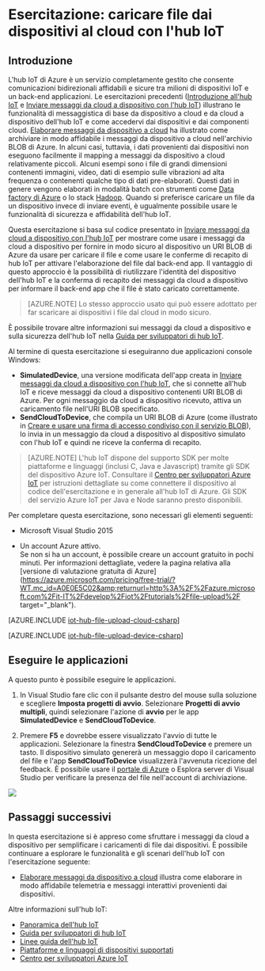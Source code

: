 <properties
	pageTitle="Caricare file dai dispositivi con l'hub IoT | Microsoft Azure"
	description="Seguire questa esercitazione per informazioni su come caricare file dai dispositivi usando l'hub IoT di Azure con C#."
	services="iot-hub"
	documentationCenter=".net"
	authors="fsautomata"
	manager="timlt"
	editor=""/>

<tags
     ms.service="iot-hub"
     ms.devlang="dotnet"
     ms.topic="article"
     ms.tgt_pltfrm="na"
     ms.workload="na"
     ms.date="02/03/2016"
     ms.author="elioda"/>

# Esercitazione: caricare file dai dispositivi al cloud con l'hub IoT

## Introduzione

L'hub IoT di Azure è un servizio completamente gestito che consente comunicazioni bidirezionali affidabili e sicure tra milioni di dispositivi IoT e un back-end applicazioni. Le esercitazioni precedenti ([Introduzione all'hub IoT] e [Inviare messaggi da cloud a dispositivo con l'hub IoT]) illustrano le funzionalità di messaggistica di base da dispositivo a cloud e da cloud a dispositivo dell'hub IoT e come accedervi dai dispositivi e dai componenti cloud. [Elaborare messaggi da dispositivo a cloud] ha illustrato come archiviare in modo affidabile i messaggi da dispositivo a cloud nell'archivio BLOB di Azure. In alcuni casi, tuttavia, i dati provenienti dai dispositivi non eseguono facilmente il mapping a messaggi da dispositivo a cloud relativamente piccoli. Alcuni esempi sono i file di grandi dimensioni contenenti immagini, video, dati di esempio sulle vibrazioni ad alta frequenza o contenenti qualche tipo di dati pre-elaborati. Questi dati in genere vengono elaborati in modalità batch con strumenti come [Data factory di Azure] o lo stack [Hadoop]. Quando si preferisce caricare un file da un dispositivo invece di inviare eventi, è ugualmente possibile usare le funzionalità di sicurezza e affidabilità dell'hub IoT.

Questa esercitazione si basa sul codice presentato in [Inviare messaggi da cloud a dispositivo con l'hub IoT] per mostrare come usare i messaggi da cloud a dispositivo per fornire in modo sicuro al dispositivo un URI BLOB di Azure da usare per caricare il file e come usare le conferme di recapito di hub IoT per attivare l'elaborazione del file dal back-end app. Il vantaggio di questo approccio è la possibilità di riutilizzare l'identità del dispositivo dell'hub IoT e la conferma di recapito dei messaggi da cloud a dispositivo per informare il back-end app che il file è stato caricato correttamente.

> [AZURE.NOTE] Lo stesso approccio usato qui può essere adottato per far scaricare ai dispositivi i file dal cloud in modo sicuro.

È possibile trovare altre informazioni sui messaggi da cloud a dispositivo e sulla sicurezza dell'hub IoT nella [Guida per sviluppatori di hub IoT].

Al termine di questa esercitazione si eseguiranno due applicazioni console Windows:

* **SimulatedDevice**, una versione modificata dell'app creata in [Inviare messaggi da cloud a dispositivo con l'hub IoT], che si connette all'hub IoT e riceve messaggi da cloud a dispositivo contenenti URI BLOB di Azure. Per ogni messaggio da cloud a dispositivo ricevuto, attiva un caricamento file nell'URI BLOB specificato.
* **SendCloudToDevice**, che compila un URI BLOB di Azure (come illustrato in [Creare e usare una firma di accesso condiviso con il servizio BLOB](../storage/storage-dotnet-shared-access-signature-part-2.md)), lo invia in un messaggio da cloud a dispositivo al dispositivo simulato con l'hub IoT e quindi ne riceve la conferma di recapito.

> [AZURE.NOTE] L'hub IoT dispone del supporto SDK per molte piattaforme e linguaggi (inclusi C, Java e Javascript) tramite gli SDK del dispositivo Azure IoT. Consultare il [Centro per sviluppatori Azure IoT] per istruzioni dettagliate su come connettere il dispositivo al codice dell'esercitazione e in generale all'hub IoT di Azure. Gli SDK del servizio Azure IoT per Java e Node saranno presto disponibili.

Per completare questa esercitazione, sono necessari gli elementi seguenti:

+ Microsoft Visual Studio 2015

+ Un account Azure attivo. <br/>Se non si ha un account, è possibile creare un account gratuito in pochi minuti. Per informazioni dettagliate, vedere la pagina relativa alla [versione di valutazione gratuita di Azure](https://azure.microsoft.com/pricing/free-trial/?WT.mc_id=A0E0E5C02&amp;returnurl=http%3A%2F%2Fazure.microsoft.com%2Fit-IT%2Fdevelop%2Fiot%2Ftutorials%2Ffile-upload%2F target="\_blank").


[AZURE.INCLUDE [iot-hub-file-upload-cloud-csharp](../../includes/iot-hub-file-upload-cloud-csharp.md)]


[AZURE.INCLUDE [iot-hub-file-upload-device-csharp](../../includes/iot-hub-file-upload-device-csharp.md)]

## Eseguire le applicazioni

A questo punto è possibile eseguire le applicazioni.

1.  In Visual Studio fare clic con il pulsante destro del mouse sulla soluzione e scegliere **Imposta progetti di avvio**. Selezionare **Progetti di avvio multipli**, quindi selezionare l'azione di **avvio** per le app **SimulatedDevice** e **SendCloudToDevice**.

2.  Premere **F5** e dovrebbe essere visualizzato l'avvio di tutte le applicazioni. Selezionare la finestra **SendCloudToDevice** e premere un tasto. Il dispositivo simulato genererà un messaggio dopo il caricamento del file e l'app **SendCloudToDevice** visualizzerà l'avvenuta ricezione del feedback. È possibile usare il [portale di Azure] o Esplora server di Visual Studio per verificare la presenza del file nell'account di archiviazione.

  ![][50]


## Passaggi successivi

In questa esercitazione si è appreso come sfruttare i messaggi da cloud a dispositivo per semplificare i caricamenti di file dai dispositivi. È possibile continuare a esplorare le funzionalità e gli scenari dell'hub IoT con l'esercitazione seguente:

- [Elaborare messaggi da dispositivo a cloud] illustra come elaborare in modo affidabile telemetria e messaggi interattivi provenienti dai dispositivi.

Altre informazioni sull'hub IoT:

* [Panoramica dell'hub IoT]
* [Guida per sviluppatori di hub IoT]
* [Linee guida dell'hub IoT]
* [Piattaforme e linguaggi di dispositivi supportati][Supported devices]
* [Centro per sviluppatori Azure IoT]

<!-- Images. -->

[50]: ./media/iot-hub-csharp-csharp-file-upload/run-apps1.png

<!-- Links -->

[Inviare messaggi da cloud a dispositivo con hub IoT]: iot-hub-csharp-csharp-c2d.md

[portale di Azure]: https://portal.azure.com/

[Data factory di Azure]: https://azure.microsoft.com/documentation/services/data-factory/
[Hadoop]: https://azure.microsoft.com/documentation/services/hdinsight/

[Get started with IoT Hub]: iot-hub-csharp-csharp-getstarted.md
[Inviare messaggi da cloud a dispositivo con l'hub IoT]: iot-hub-csharp-csharp-c2d.md
[Elaborare messaggi da dispositivo a cloud]: iot-hub-csharp-csharp-process-d2c.md
[Uploading files from devices]: iot-hub-csharp-csharp-file-upload.md

[Panoramica dell'hub IoT]: iot-hub-what-is-iot-hub.md
[Linee guida dell'hub IoT]: iot-hub-guidance.md
[Guida per sviluppatori di hub IoT]: iot-hub-devguide.md
[IoT Hub Supported Devices]: iot-hub-supported-devices.md
[Introduzione all'hub IoT]: iot-hub-csharp-csharp-getstarted.md
[Supported devices]: https://github.com/Azure/azure-iot-sdks/blob/master/doc/tested_configurations.md
[Centro per sviluppatori Azure IoT]: http://www.azure.com/develop/iot

<!----HONumber=AcomDC_0309_2016-->